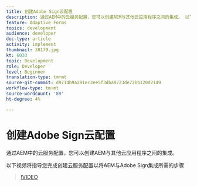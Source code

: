 ```yaml
---
title: 创建Adobe Sign云配置
description: 通过AEM中的云服务配置，您可以创建AEM与其他云应用程序之间的集成。 以下视频将指导您完成创建云服务配置以将AEM与Adobe Sign集成所需的步骤。
feature: Adaptive Forms
topics: development
audience: developer
doc-type: article
activity: implement
thumbnail: 38179.jpg
kt: 6033
topic: Development
role: Developer
level: Beginner
translation-type: tm+mt
source-git-commit: d9714b9a291ec3ee5f3dba9723de72bb120d2149
workflow-type: tm+mt
source-wordcount: '89'
ht-degree: 4%

---
```


# 创建Adobe Sign云配置

通过AEM中的云服务配置，您可以创建AEM与其他云应用程序之间的集成。

以下视频将指导您完成创建云服务配置以将AEM与Adobe Sign集成所需的步骤

>[!VIDEO](https://video.tv.adobe.com/v/38179/?quality=9&learn=on)